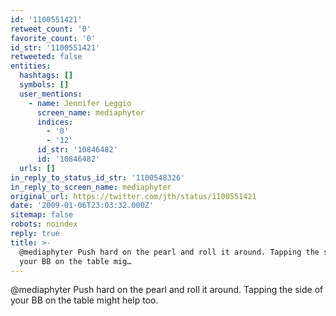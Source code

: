 ```yaml
---
id: '1100551421'
retweet_count: '0'
favorite_count: '0'
id_str: '1100551421'
retweeted: false
entities:
  hashtags: []
  symbols: []
  user_mentions:
    - name: Jennifer Leggio
      screen_name: mediaphyter
      indices:
        - '0'
        - '12'
      id_str: '10846482'
      id: '10846482'
  urls: []
in_reply_to_status_id_str: '1100548326'
in_reply_to_screen_name: mediaphyter
original_url: https://twitter.com/jth/status/1100551421
date: '2009-01-06T23:03:32.000Z'
sitemap: false
robots: noindex
reply: true
title: >-
  @mediaphyter Push hard on the pearl and roll it around. Tapping the side of
  your BB on the table mig…
---
```


@mediaphyter Push hard on the pearl and roll it around. Tapping the side of your BB on the table might help too.